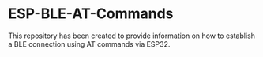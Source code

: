 # ESP-BLE-AT-Commands
This repository has been created to provide information on how to establish a BLE connection using AT commands via ESP32.
